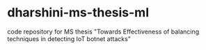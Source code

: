 # dharshini-ms-thesis-ml
code repository for MS thesis "Towards Effectiveness of balancing techniques in detecting IoT botnet attacks"
